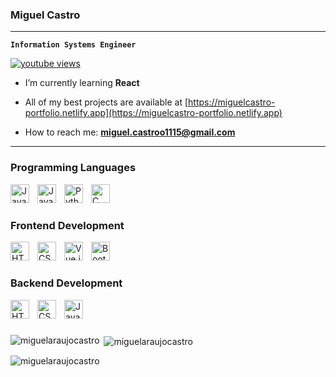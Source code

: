### Miguel Castro
---
**`Information Systems Engineer`**


   <p align="left">
      <a href="https://www.youtube.com/c/fknight">
         <img alt="youtube views" title="YouTube views" src="https://komarev.com/ghpvc/?username=miguelaraujocastro&label=Profile%20views&color=0e75b6&style=flat"/></a> 
     
   </p>

- I’m currently learning **React**

- All of my best projects are available at [https://miguelcastro-portfolio.netlify.app](https://miguelcastro-portfolio.netlify.app)

- How to reach me: **miguel.castroo1115@gmail.com**

---

### Programming Languages

<img align="left" alt="Java" width="30px" style="padding-right:10px;" src="https://cdn.jsdelivr.net/gh/devicons/devicon/icons/java/java-original.svg"/>
<img align="left" alt="JavaScript" width="30px" style="padding-right:10px;" src="https://cdn.jsdelivr.net/gh/devicons/devicon/icons/javascript/javascript-plain.svg" />
<img align="left" alt="Python" width="30px" style="padding-right:10px;" src="https://cdn.jsdelivr.net/gh/devicons/devicon/icons/python/python-plain.svg" />
<img align="left" alt="C" width="30px" style="padding-right:10px;" src="https://cdn.jsdelivr.net/gh/devicons/devicon@latest/icons/c/c-original.svg" />
<br />

#

### Frontend Development

<img align="left" alt="HTML" width="30px" style="padding-right:10px;" src="https://cdn.jsdelivr.net/gh/devicons/devicon/icons/html5/html5-plain.svg" />
<img align="left" alt="CSS" width="30px" style="padding-right:10px;" src="https://cdn.jsdelivr.net/gh/devicons/devicon/icons/css3/css3-plain.svg" />
<img align="left" alt="Vue.js" width="30px" style="padding-right:10px;" src="https://cdn.jsdelivr.net/gh/devicons/devicon@latest/icons/vuejs/vuejs-original.svg" />
<img align="left" alt="Bootstrap" width="30px" style="padding-right:10px;" src="https://cdn.jsdelivr.net/gh/devicons/devicon@latest/icons/bootstrap/bootstrap-original.svg" />

<br />

#

### Backend Development

<img align="left" alt="HTML" width="30px" style="padding-right:10px;" src="https://cdn.jsdelivr.net/gh/devicons/devicon/icons/html5/html5-plain.svg" />
<img align="left" alt="CSS" width="30px" style="padding-right:10px;" src="https://cdn.jsdelivr.net/gh/devicons/devicon/icons/css3/css3-plain.svg" />
<img align="left" alt="JavaScript" width="30px" style="padding-right:10px;" src="https://cdn.jsdelivr.net/gh/devicons/devicon/icons/javascript/javascript-plain.svg" />

<br />

#


<p><img align="left" src="https://github-readme-stats.vercel.app/api/top-langs?username=miguelaraujocastro&show_icons=true&locale=en&layout=compact" alt="miguelaraujocastro" /></p>

<p>&nbsp;<img align="center" src="https://github-readme-stats.vercel.app/api?username=miguelaraujocastro&show_icons=true&locale=en" alt="miguelaraujocastro" /></p>

<p><img align="center" src="https://github-readme-streak-stats.herokuapp.com/?user=miguelaraujocastro&" alt="miguelaraujocastro" /></p>
